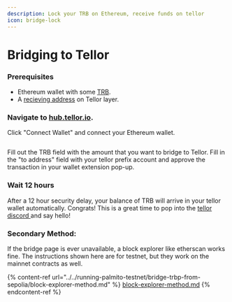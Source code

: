 ```yaml
---
description: Lock your TRB on Ethereum, receive funds on tellor
icon: bridge-lock
---
```


# Bridging to Tellor

### Prerequisites

* &#x20;Ethereum wallet with some [TRB](https://etherscan.io/token/0x88df592f8eb5d7bd38bfef7deb0fbc02cf3778a0?a=0x8cfc184c877154a8f9ffe0fe75649dbe5e2dbebf).
* A [recieving address](../manage-accounts.md) on Tellor layer.

### Navigate to [hub.tellor.io](https://hub.tellor.io/).

Click "Connect Wallet" and connect your Ethereum wallet.

<figure><img src="../../.gitbook/assets/Screenshot 2025-09-25 at 2.31.29 PM.png" alt=""><figcaption></figcaption></figure>

Fill out the TRB field with the amount that you want to bridge to Tellor. Fill in the "to address" field with your tellor prefix account and approve the transaction in your wallet extension pop-up.

### Wait 12 hours

After a 12 hour security delay, your balance of TRB will arrive in your tellor wallet automatically. Congrats! This is a great time to pop into the [tellor discord ](https://discord.gg/tellor)and say hello!

### Secondary Method:

If the bridge page is ever unavailable, a block explorer like etherscan works fine. The instructions shown here are for testnet, but they work on the mainnet contracts as well.

{% content-ref url="../../running-palmito-testnet/bridge-trbp-from-sepolia/block-explorer-method.md" %}
[block-explorer-method.md](../../running-palmito-testnet/bridge-trbp-from-sepolia/block-explorer-method.md)
{% endcontent-ref %}
